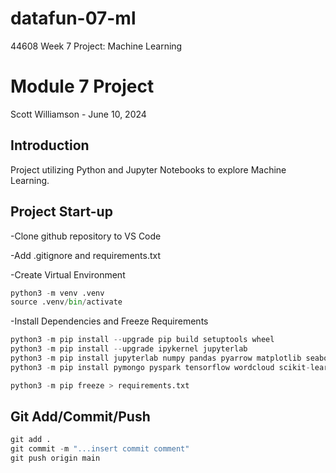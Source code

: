 # datafun-07-ml
44608 Week 7 Project: Machine Learning
# Module 7 Project
Scott Williamson - June 10, 2024

## Introduction 
Project utilizing Python and Jupyter Notebooks to explore Machine Learning.

## Project Start-up

-Clone github repository to VS Code

-Add .gitignore and requirements.txt

-Create Virtual Environment
```python
python3 -m venv .venv
source .venv/bin/activate
```

-Install Dependencies and Freeze Requirements
```python
python3 -m pip install --upgrade pip build setuptools wheel 
python3 -m pip install --upgrade ipykernel jupyterlab
python3 -m pip install jupyterlab numpy pandas pyarrow matplotlib seaborn scipy
python3 -m pip install pymongo pyspark tensorflow wordcloud scikit-learn

python3 -m pip freeze > requirements.txt
```

## Git Add/Commit/Push
```python
git add .
git commit -m "...insert commit comment"
git push origin main
```